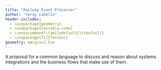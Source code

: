 ```yaml
---
title: "Railway Event Processor"
author: "Yeray Cabello"
header-includes:
  - \usepackage{geometry}
  - \usepackage{cascadia-code}
  - \renewcommand*\familydefault{\ttdefault}
  - \usepackage[T1]{fontenc}
geometry: margin=2.5cm
---
```

A proposal for a common language to discuss and reason about systems integrations and the business flows that make use of them.

